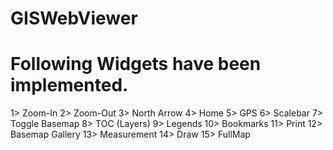 # GISWebViewer


# Following Widgets have been implemented.
1> Zoom-In
2> Zoom-Out
3> North Arrow
4> Home
5> GPS
6> Scalebar
7> Toggle Basemap
8> TOC (Layers)
9> Legends
10> Bookmarks
11> Print
12> Basemap Gallery
13> Measurement
14> Draw
15> FullMap
